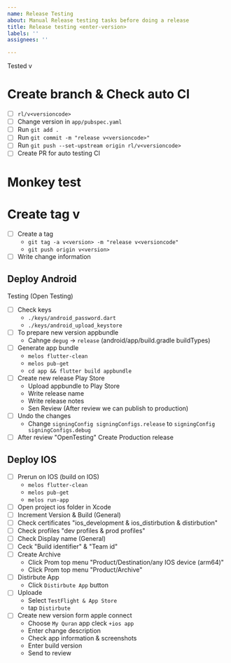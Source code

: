 ```yaml
---
name: Release Testing
about: Manual Release testing tasks before doing a release
title: Release testing <enter-version>
labels: ''
assignees: ''

---
```


Tested v<versioncode>

# Create branch & Check auto CI
- [ ] `rl/v<versioncode>`
- [ ] Change version in `app/pubspec.yaml`
- [ ] Run `git add .`
- [ ] Run `git commit -m "release v<versioncode>"`
- [ ] Run `git push --set-upstream origin rl/v<versioncode>`
- [ ] Create PR for auto testing CI

# Monkey test
 
# Create tag v<enter-version>
- [ ] Create a tag 
  - `git tag -a v<version> -m "release v<versioncode"`
  - `git push origin v<version>`
- [ ] Write change information
 
## Deploy Android 
Testing (Open Testing)
- [ ] Check keys
  - `./keys/android_password.dart`
  - `./keys/android_upload_keystore`
- [ ] To prepare new version appbundle
  - Cahnge `degug` -> `release` (android/app/build.gradle buildTypes)
- [ ] Generate app bundle
  - `melos flutter-clean`
  - `melos pub-get`
  - `cd app && flutter build appbundle`
- [ ] Create new release Play Store
  - Upload appbundle to Play Store
  - Write release name
  - Write release notes 
  - Sen Review (After review we can publish to production)
- [ ] Undo the changes 
  - Change `signingConfig signingConfigs.release` to `signingConfig signingConfigs.debug`
- [ ] After review "OpenTesting" Create Production release
  
## Deploy IOS
- [ ] Prerun on IOS (build on IOS)
  - `melos flutter-clean`
  - `melos pub-get`
  - `melos run-app`
- [ ] Open project ios folder in Xcode
- [ ] Increment Version & Build (General)
- [ ] Check certificates "ios_development & ios_distirbution & distirbution"
- [ ] Check profiles "dev profiles & prod profiles"
- [ ] Check Display name (General)
- [ ] Ceck "Build identifier" & "Team id"
- [ ] Create Archive
  -  Click Prom top menu "Product/Destination/any IOS device (arm64)"
  -  Click Prom top menu "Product/Archive"
- [ ] Distirbute App 
  - Click `Distirbute App` button
- [ ] Uploade 
  - Select `TestFlight & App Store`
  - tap `Distirbute`
- [ ] Create new version form apple connect
  - Choose `My Quran` app cleck `+ios app`
  - Enter change description
  - Check app information & screenshots
  - Enter build version
  - Send to review
